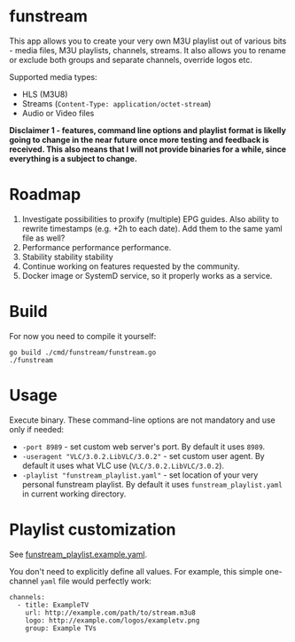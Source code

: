 # funstream

This app allows you to create your very own M3U playlist out of various bits - media files, M3U playlists, channels, streams. It also allows you to rename or exclude both groups and separate channels, override logos etc.

Supported media types:
* HLS (M3U8)
* Streams (`Content-Type: application/octet-stream`)
* Audio or Video files

**Disclaimer 1 - features, command line options and playlist format is likelly going to change in the near future once more testing and feedback is received. This also means that I will not provide binaries for a while, since everything is a subject to change.**

# Roadmap

1. Investigate possibilities to proxify (multiple) EPG guides. Also ability to rewrite timestamps (e.g. +2h to each date). Add them to the same yaml file as well?
2. Performance performance performance.
3. Stability stability stability
4. Continue working on features requested by the community.
5. Docker image or SystemD service, so it properly works as a service.

# Build

For now you need to compile it yourself:
```
go build ./cmd/funstream/funstream.go
./funstream
```

# Usage

Execute binary. These command-line options are not mandatory and use only if needed:
* `-port 8989` - set custom web server's port. By default it uses `8989`.
* `-useragent "VLC/3.0.2.LibVLC/3.0.2"` - set custom user agent. By default it uses what VLC use (`VLC/3.0.2.LibVLC/3.0.2`).
* `-playlist "funstream_playlist.yaml"` - set location of your very personal funstream playlist. By default it uses `funstream_playlist.yaml` in current working directory.

# Playlist customization

See [funstream_playlist.example.yaml](https://github.com/erkexzcx/funstream/blob/master/funstream_playlist.example.yaml).

You don't need to explicitly define all values. For example, this simple one-channel `yaml` file would perfectly work:
```
channels:
  - title: ExampleTV
    url: http://example.com/path/to/stream.m3u8
    logo: http://example.com/logos/exampletv.png
    group: Example TVs
```
